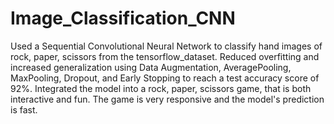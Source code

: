 # Image_Classification_CNN
Used a Sequential Convolutional Neural Network to classify hand images of rock, paper, scissors from the tensorflow_dataset. 
Reduced overfitting and increased generalization using Data Augmentation, AveragePooling, MaxPooling, Dropout, and Early Stopping to reach a 
test accuracy score of 92%.
Integrated the model into a rock, paper, scissors game, that is both interactive and fun. The game is very responsive and the model's prediction
is fast.
